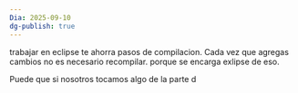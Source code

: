 ```yaml
---
Dia: 2025-09-10
dg-publish: true
---
```

trabajar en eclipse te ahorra pasos de compilacion. Cada vez que agregas cambios no es necesario recompilar. porque se encarga exlipse de eso. 

Puede que si nosotros tocamos algo de la parte d